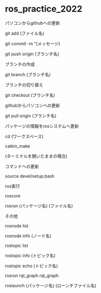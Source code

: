 # ros_practice_2022

パソコンからgithubへの更新

  git add (ファイル名)
  
  git commit -m "(メッセージ)
  
  git push origin (ブランチ名)
  

ブランチの作成

  git branch (ブランチ名)
  

ブランチの切り替え

  git checkout (ブランチ名)
  

githubからパソコンへの更新

  git pull origin (ブランチ名)
  


パッケージの情報をrosシステムへ更新

  cd (ワークスペース)
  
  catkin_make
  
(ターミナルを開いたままの場合)

コマンドへの更新

  source devel/setup.bash
  

ros実行

  roscore
  
  rosrun (パッケージ名) (ファイル名)
  


その他

  rosnode list
  
  rosnode info (ノード名)
  
  rostopic list
  
  rostopic info (トピック名)
  
  rostopic echo (トピック名)
  

  rosrun rqt_graph rqt_graph


  roslaunch (パッケージ名) (ローンチファイル名)


